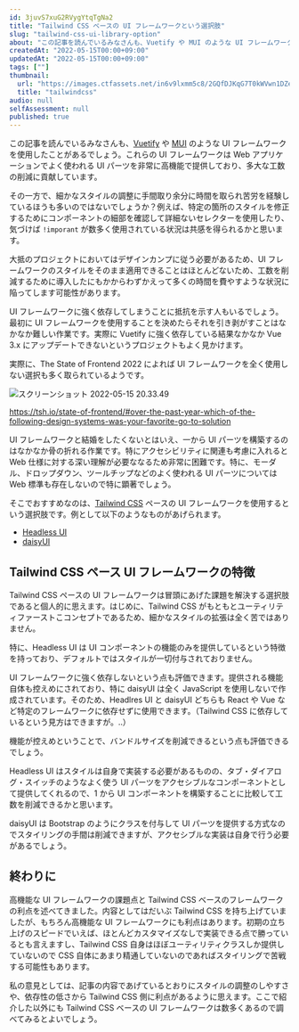 ```yaml
---
id: 3juvS7xuG2RVygYtqTgNa2
title: "Tailwind CSS ベースの UI フレームワークという選択肢"
slug: "tailwind-css-ui-library-option"
about: "この記事を読んでいるみなさんも、Vuetify や MUI のような UI フレームワークを使用したことがあるでしょう。これらの UI フレームワークは Web アプリケーションでよく使われる UI パーツを非常に高機能で提供しており、多大な工数の削減に貢献しています。  その一方で、細かなスタイルの調整に手間取り余分に時間を取られ苦労を経験している方も多いのではないでしょうか？"
createdAt: "2022-05-15T00:00+09:00"
updatedAt: "2022-05-15T00:00+09:00"
tags: [""]
thumbnail:
  url: "https://images.ctfassets.net/in6v9lxmm5c8/2GQfDJKqG7T0kWVwn1DZeJ/679ebd658ac716ded2dd61bb200e4780/tailwindcss.png"
  title: "tailwindcss"
audio: null
selfAssessment: null
published: true
---
```

この記事を読んでいるみなさんも、[Vuetify](https://vuetifyjs.com/) や [MUI](https://mui.com/) のような UI フレームワークを使用したことがあるでしょう。これらの UI フレームワークは Web アプリケーションでよく使われる UI パーツを非常に高機能で提供しており、多大な工数の削減に貢献しています。

その一方で、細かなスタイルの調整に手間取り余分に時間を取られ苦労を経験しているほうも多いのではないでしょうか？例えば、特定の箇所のスタイルを修正するためにコンポーネントの細部を確認して詳細ないセレクターを使用したり、気づけば `!imporant` が数多く使用されている状況は共感を得られるかと思います。

大抵のプロジェクトにおいてはデザインカンプに従う必要があるため、UI フレームワークのスタイルをそのまま適用できることはほとんどないため、工数を削減するために導入したにもかからわずかえって多くの時間を費やすような状況に陥ってします可能性があります。

UI フレームワークに強く依存してしまうことに抵抗を示す人もいるでしょう。最初に UI フレームワークを使用することを決めたらそれを引き剥がすことはなかなか難しい作業です。実際に Vuetify に強く依存している結果なかなか Vue 3.x にアップデートできないというプロジェクトもよく見かけます。

実際に、The State of Frontend 2022 によれば UI フレームワークを全く使用しない選択も多く取られているようです。

![スクリーンショット 2022-05-15 20.33.49](//images.ctfassets.net/in6v9lxmm5c8/6l4WBQ8pe0FwQjEf0qkNZc/acf3d9512e221fb23cf3d3b4decf0779/____________________________2022-05-15_20.33.49.png)

https://tsh.io/state-of-frontend/#over-the-past-year-which-of-the-following-design-systems-was-your-favorite-go-to-solution

UI フレームワークと結婚をしたくないとはいえ、一から UI パーツを構築するのはなかなか骨の折れる作業です。特にアクセシビリティに関連も考慮に入れると Web 仕様に対する深い理解が必要ななるため非常に困難です。特に、モーダル、ドロップダウン、ツールチップなどのよく使われる UI パーツについては Web 標準も存在しないので特に顕著でしょう。

そこでおすすめなのは、[Tailwind CSS](https://tailwindcss.com/) ペースの UI フレームワークを使用するという選択肢です。例として以下のようなものがあげられます。

- [Headless UI](https://headlessui.dev/)
- [daisyUI](https://daisyui.com/)

## Tailwind CSS ペース UI フレームワークの特徴

Tailwind CSS ペースの UI フレームワークは冒頭にあげた課題を解決する選択肢であると個人的に思えます。はじめに、Tailwind CSS がもともとユーティリティファーストこコンセプトであるため、細かなスタイルの拡張は全く苦ではありません。

特に、Headless UI は UI コンポーネントの機能のみを提供しているという特徴を持っており、デフォルトではスタイルが一切付与されておりません。

UI フレームワークに強く依存しないという点も評価できます。提供される機能自体も控えめにされており、特に daisyUI は全く JavaScript を使用しないで作成されています。そのため、Headlres UI と daisyUI どちらも React や Vue など特定のフレームワークに依存せずに使用できます。（Tailwind CSS に依存しているという見方はできますが。..）

機能が控えめということで、バンドルサイズを削減できるという点も評価できるでしょう。

Headless UI はスタイルは自身で実装する必要があるものの、タブ・ダイアログ・スイッチのようなよく使う UI パーツをアクセシブルなコンポーネントとして提供してくれるので、1 から UI コンポーネントを構築することに比較して工数を削減できるかと思います。

daisyUI は Bootstrap のようにクラスを付与して UI パーツを提供する方式なのでスタイリングの手間は削減できますが、アクセシブルな実装は自身で行う必要があるでしょう。

## 終わりに

高機能な UI フレームワークの課題点と Tailwind CSS ベースのフレームワークの利点を述べてきました。内容としてはだいぶ Tailwind CSS を持ち上げていましたが、もちろん高機能な UI フレームワークにも利点はあります。初期の立ち上げのスピードでいえば、ほとんどカスタマイズなしで実装できる点で勝っているとも言えますし、Tailwind CSS 自身はほぼユーティリティクラスしか提供していないので CSS 自体にあまり精通していないのであればスタイリングで苦戦する可能性もあります。

私の意見としては、記事の内容であげているとおりにスタイルの調整のしやすさや、依存性の低さから Tailwind CSS 側に利点があるように思えます。ここで紹介した以外にも Tailwind CSS ベースの UI フレームワークは数多くあるので調べてみるとよいでしょう。
